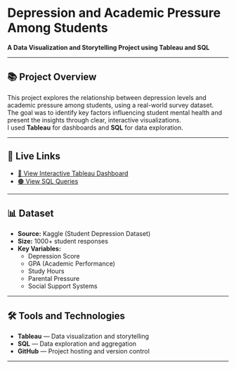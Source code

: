 # Depression and Academic Pressure Among Students
**A Data Visualization and Storytelling Project using Tableau and SQL**

---

## 📚 Project Overview

This project explores the relationship between depression levels and academic pressure among students, using a real-world survey dataset.  
The goal was to identify key factors influencing student mental health and present the insights through clear, interactive visualizations.  
I used **Tableau** for dashboards and **SQL** for data exploration.

---

## 🔗 Live Links
- [🔵 View Interactive Tableau Dashboard](https://public.tableau.com/views/DepressionandStudents/ByGenderAcademicPression?:language=it-IT&:sid=&:redirect=auth&:display_count=n&:origin=viz_share_link)
- [🟠 View SQL Queries](https://github.com/ElisaBeta-Girgenti/student-depression-dashboard)

---

## 📊 Dataset
- **Source:** Kaggle (Student Depression Dataset)
- **Size:** 1000+ student responses
- **Key Variables:**
  - Depression Score
  - GPA (Academic Performance)
  - Study Hours
  - Parental Pressure
  - Social Support Systems

---

## 🛠️ Tools and Technologies
- **Tableau** — Data visualization and storytelling
- **SQL** — Data exploration and aggregation
- **GitHub** — Project hosting and version control

---
